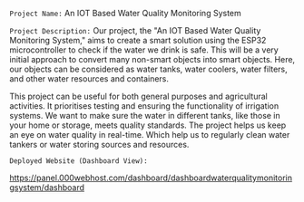 `Project Name:` An IOT Based Water Quality Monitoring System

`Project Description:` Our project, the "An IOT Based Water Quality Monitoring System," aims to create a smart solution using the ESP32 microcontroller to check if the water we drink is safe. This will be a very initial approach to convert many non-smart objects into smart objects. Here, our objects can be considered as water tanks, water coolers, water filters, and other water resources and containers.

This project can be useful for both general purposes and agricultural activities. It prioritises testing and ensuring the functionality of irrigation systems. We want to make sure the water in different tanks, like those in your home or storage, meets quality standards. The project helps us keep an eye on water quality in real-time. Which help us to regularly clean water tankers or water storing sources and resources.

`Deployed Website (Dashboard View):`

https://panel.000webhost.com/dashboard/dashboardwaterqualitymonitoringsystem/dashboard
